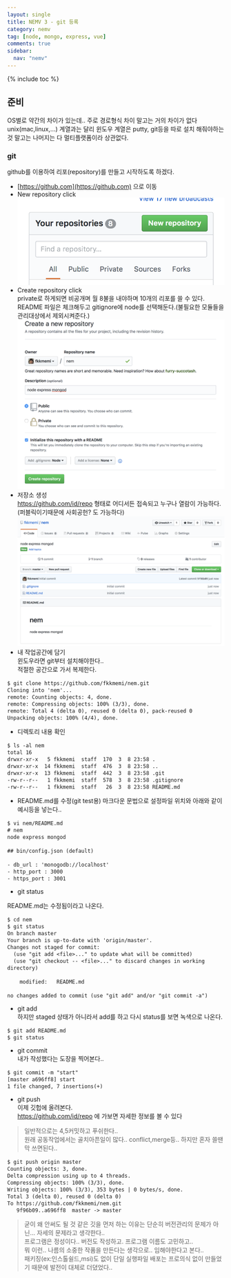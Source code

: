 ```yaml
---
layout: single
title: NEMV 3 - git 등록
category: nemv
tag: [node, mongo, express, vue]
comments: true
sidebar:
  nav: "nemv"
---
```


{% include toc %}

## 준비

OS별로 약간의 차이가 있는데.. 주로 경로형식 차이 말고는 거의 차이가 없다   
unix(mac,linux,...) 계열과는 달리 윈도우 계열은 putty, git등을 따로 설치 해줘야하는 것 말고는 나머지는 다 멀티플랫폼이라 상관없다.

### git  
github를 이용하여 리포(repository)를 만들고 시작하도록 하겠다.

- [https://github.com](https://github.com) 으로 이동
- New repository click  
![alt repo](/images/nemv/1.png)
- Create repository click  
private로 하게되면 비공개며 월 8불을 내야하며 10개의 리포를 쓸 수 있다.  
README 파일은 체크해두고 gitignore에 node를 선택해둔다.(불필요한 모듈들을 관리대상에서 제외시켜준다.)    
![alt create](/images/nemv/2.png)
- 저장소 생성  
https://github.com/id/repo 형태로 어디서든 접속되고 누구나 열람이 가능하다.(퍼블릭이기때문에 사회공헌? 도 가능하다)
![alt github](/images/nemv/3.png)
- 내 작업공간에 담기  
윈도우라면 git부터 설치해야한다..  
적절한 공간으로 가서 복제한다.   
       
```text
$ git clone https://github.com/fkkmemi/nem.git
Cloning into 'nem'...
remote: Counting objects: 4, done.
remote: Compressing objects: 100% (3/3), done.
remote: Total 4 (delta 0), reused 0 (delta 0), pack-reused 0
Unpacking objects: 100% (4/4), done.
```
    
- 디렉토리 내용 확인  
    
```text
$ ls -al nem
total 16
drwxr-xr-x   5 fkkmemi  staff  170  3  8 23:58 .
drwxr-xr-x  14 fkkmemi  staff  476  3  8 23:58 ..
drwxr-xr-x  13 fkkmemi  staff  442  3  8 23:58 .git
-rw-r--r--   1 fkkmemi  staff  578  3  8 23:58 .gitignore
-rw-r--r--   1 fkkmemi  staff   26  3  8 23:58 README.md
```
    
- README.md를 수정(git test용)
마크다운 문법으로 설정파일 위치와 아래와 같이 예시등을 넣는다.. 

```text
$ vi nem/README.md 
# nem
node express mongod

## bin/config.json (default)

- db_url : 'monogodb://localhost'
- http_port : 3000
- https_port : 3001
```

- git status

README.md는 수정됨이라고 나온다. 

```text
$ cd nem
$ git status
On branch master
Your branch is up-to-date with 'origin/master'.
Changes not staged for commit:
  (use "git add <file>..." to update what will be committed)
  (use "git checkout -- <file>..." to discard changes in working directory)

    modified:   README.md

no changes added to commit (use "git add" and/or "git commit -a")
```

- git add  
하지만 staged 상태가 아니라서 add를 하고 다시 status를 보면 녹색으로 나온다.

```text
$ git add README.md
$ git status
```

- git commit  
내가 작성했다는 도장을 찍어본다..  

```text
$ git commit -m "start"
[master a696ff8] start
1 file changed, 7 insertions(+)
```

- git push  
이제 깃헙에 올려본다.  
https://github.com/id/repo 에 가보면 자세한 정보를 볼 수 있다

> 일반적으로는 4,5커밋하고 푸쉬한다..  
원래 공동작업에서는 골치아픈일이 많다.. conflict,merge등.. 하지만 혼자 쓸땐 막 쓰면된다..

```text
$ git push origin master
Counting objects: 3, done.
Delta compression using up to 4 threads.
Compressing objects: 100% (3/3), done.
Writing objects: 100% (3/3), 353 bytes | 0 bytes/s, done.
Total 3 (delta 0), reused 0 (delta 0)
To https://github.com/fkkmemi/nem.git
   9f96b09..a696ff8  master -> master
```   

> 굳이 왜 안써도 될 것 같은 깃을 먼저 하는 이유는
단순히 버전관리의 문제가 아닌... 자세의 문제라고 생각한다..  
프로그램은 정성이다.. 버전도 작성하고. 프로그램 이름도 고민하고..  
뭐 이런.. 나름의 소중한 작품을 만든다는 생각으로.. 임해야한다고 본다..  
패키징(ex:인스톨쉴드,msi)도 없이 단일 실행파일 배포는 프로의식 없이 만들었기 때문에 발전이 대체로 더뎠었다..

